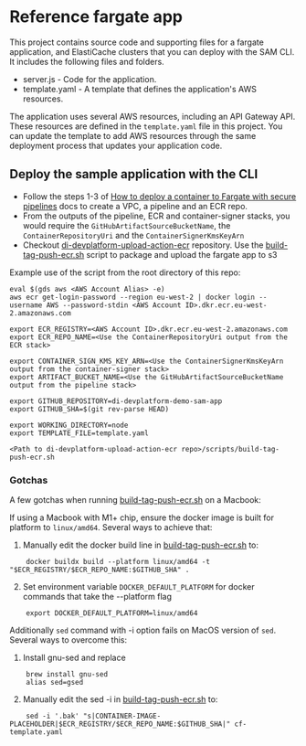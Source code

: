 # Reference fargate app

This project contains source code and supporting files for a fargate application, and ElastiCache clusters that you can deploy with the SAM CLI. It includes the following files and folders.

- server.js - Code for the application.
- template.yaml - A template that defines the application's AWS resources.

The application uses several AWS resources, including an API Gateway API. These resources are defined in the `template.yaml` file in this project.
You can update the template to add AWS resources through the same deployment process that updates your application code.

## Deploy the sample application with the CLI

- Follow the steps 1-3 of [How to deploy a container to Fargate with secure pipelines][1] docs to create a VPC, a pipeline and an ECR repo.
- From the outputs of the pipeline, ECR and container-signer stacks, you would require the `GitHubArtifactSourceBucketName`, the `ContainerRepositoryUri` and the `ContainerSignerKmsKeyArn`
- Checkout [di-devplatform-upload-action-ecr][2] repository. Use the [build-tag-push-ecr.sh][3] script to package and upload the fargate app to s3

Example use of the script from the root directory of this repo:

```
eval $(gds aws <AWS Account Alias> -e)
aws ecr get-login-password --region eu-west-2 | docker login --username AWS --password-stdin <AWS Account ID>.dkr.ecr.eu-west-2.amazonaws.com

export ECR_REGISTRY=<AWS Account ID>.dkr.ecr.eu-west-2.amazonaws.com
export ECR_REPO_NAME=<Use the ContainerRepositoryUri output from the ECR stack>

export CONTAINER_SIGN_KMS_KEY_ARN=<Use the ContainerSignerKmsKeyArn output from the container-signer stack>
export ARTIFACT_BUCKET_NAME=<Use the GitHubArtifactSourceBucketName output from the pipeline stack>

export GITHUB_REPOSITORY=di-devplatform-demo-sam-app
export GITHUB_SHA=$(git rev-parse HEAD)

export WORKING_DIRECTORY=node
export TEMPLATE_FILE=template.yaml

<Path to di-devplatform-upload-action-ecr repo>/scripts/build-tag-push-ecr.sh
```

### Gotchas

A few gotchas when running [build-tag-push-ecr.sh][3] on a Macbook:

If using a Macbook with M1+ chip, ensure the docker image is built for platform to `linux/amd64`. Several ways to achieve that:
1. Manually edit the docker build line in [build-tag-push-ecr.sh][3] to:
```
    docker buildx build --platform linux/amd64 -t "$ECR_REGISTRY/$ECR_REPO_NAME:$GITHUB_SHA" .
```
2. Set environment variable `DOCKER_DEFAULT_PLATFORM` for docker commands that take the --platform flag
```
    export DOCKER_DEFAULT_PLATFORM=linux/amd64
```

Additionally `sed` command with -i option fails on MacOS version of `sed`. Several ways to overcome this:
1. Install gnu-sed and replace
```
    brew install gnu-sed
    alias sed=gsed
```
2. Manually edit the sed -i in [build-tag-push-ecr.sh][3] to:
```
    sed -i '.bak' "s|CONTAINER-IMAGE-PLACEHOLDER|$ECR_REGISTRY/$ECR_REPO_NAME:$GITHUB_SHA|" cf-template.yaml
```

[1]: https://govukverify.atlassian.net/wiki/spaces/PLAT/pages/3107258369/How+to+deploy+a+container+to+Fargate+with+secure+pipelines
[2]: https://github.com/alphagov/di-devplatform-upload-action-ecr
[3]: https://github.com/alphagov/di-devplatform-upload-action-ecr/blob/main/scripts/build-tag-push-ecr.sh